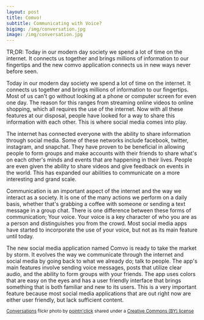 ```yaml
---
layout: post
title: Comvo!
subtitle: Communicating with Voice?
bigimg: /img/conversation.jpg
image: /img/conversation.jpg
---
```


TR;DR: Today in our modern day society we spend a lot of time on the internet. It connects us together and brings millions of information to our fingertips and the new comvo application connects us in new ways never before seen.

Today in our modern day society we spend a lot of time on the internet. It connects us together and brings millions of information to our fingertips. Most of us can't go without looking at a phone or computer screen for even one day. The reason for this ranges from streaming online videos to online shopping, which all requires the use of the internet. Now with all these features at our disposal, people have looked for a way to share this information with each other. This is where social media comes into play.

The internet has connected everyone with the ability to share information through social media. Some of these networks include facebook, twitter, instagram, and snapchat. They have proven to be beneficial in allowing people to form groups and make accounts with their friends to share what's on each other's minds and events that are happening in their lives. People are even given the ability to share videos and give feedback on events in the world. This has expanded our abilities to communicate on a more interesting and grand scale.

Communication is an important aspect of the internet and the way we interact as a society. It is one of the many actions we perform on a daily basis, whether that's grabbing a coffee with someone or sending a text message in a group chat. There is one difference between these forms of communication; Your voice. Your voice is a key character of who you are as a person and distinguishes you from the crowd. Most social media apps have started to incorporate the use of your voice, but not as its main feature until today.

The new social media application named Comvo is ready to take the market by storm. It evolves the way we communicate through the internet and social media by going back to what we already do; talk to people. The app's main features involve sending voice messages, posts that utilize clear audio, and the ability to form groups with your friends. The app uses colors that are easy on the eyes and has a user friendly interface that brings something that is both familiar and new to its users. This is a very important feature because most social media applications that are out right now are either user friendly, but lack sufficient content.


<small><a title="Conversations" href="https://flickr.com/photos/27568572@N06/15493241371">Conversations</a> flickr photo by <a href="https://flickr.com/people/27568572@N06">pointn'click</a> shared under a <a href="https://creativecommons.org/licenses/by/2.0/">Creative Commons (BY) license</a> </small>
